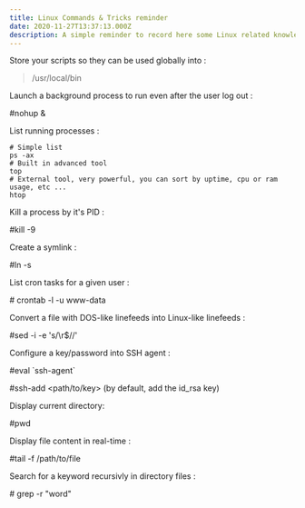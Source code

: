 ```yaml
---
title: Linux Commands & Tricks reminder
date: 2020-11-27T13:37:13.000Z
description: A simple reminder to record here some Linux related knowledge
---
```

Store your scripts so they can be used globally into :
> /usr/local/bin

Launch a background process to run even after the user log out :

\#nohup <command> &

List running processes : 

```shell
# Simple list
ps -ax
# Built in advanced tool
top
# External tool, very powerful, you can sort by uptime, cpu or ram usage, etc ...
htop 
```

Kill a process by it's PID : 

\#kill -9 <PID>

Create a symlink :

\#ln -s <source> <target>

List cron tasks for a given user :

\# crontab -l -u www-data

Convert a file with DOS-like linefeeds into Linux-like linefeeds :

\#sed -i -e 's/\r$//' <filename>

Configure a key/password into SSH agent :

\#eval \`ssh-agent\`

\#ssh-add <path/to/key> (by default, add the id_rsa key)

Display current directory:

\#pwd

Display file content in real-time :

\#tail -f /path/to/file

Search for a keyword recursivly in directory files :

\# grep -r "word"